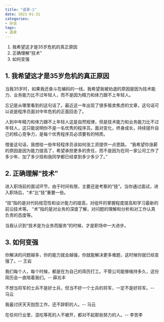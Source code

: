 ```yaml
---
title: "语录-1"
date: 2021-01-31
categories:
- 杂谈
tags:
- 语录
---
```


1. 我希望这才是35岁危机的真正原因
2. 正确理解“技术”
3. 如何变强

<!-- more -->

## 1. 我希望这才是35岁危机的真正原因
当我35岁时，如果我还奋斗在编码的一线，我希望我被劝退的原因是因为技术能力、业务能力比不过年轻人，而不是因为精力和体力跟不上年轻人。

忘记是从哪里看到的这句话了。最近这一年出现了很多贩卖焦虑的文章，这句话可以说是程序员面对中年危机的正面回击了。

人到中年精力和体力跟不上年轻人这是自然规律，但是技术能力和业务能力比不过年轻人，这只能说明你不是一名优秀的程序员。面对变化，终身成长，持续提升自己的核心竞争力，是每个优秀程序员必须要有的特质。

借鉴这句话，我想给一些年轻程序员该如何涨工资提供一点思路。
“我希望你涨薪的原因是因为能力提高了，希望承担更多的责任，而不是因为在同一家公司工作了多少年、加了多少班和我同学都已经拿到多少多少了。”

## 2. 正确理解“技术”
进入职场前的面试环节，由于时间有限，主要还是考察的“技”。当你通过面试，进入职场后，“术”比“技”重要一些。

“技”指的是对代码规范性和设计能力的提高，对组件的掌握程度提高和学习最新的前沿技术等。
“术”指的是对业务的深度了解，对问题的理解和分析和对工作认真负责的态度等。

当我认识到“技术是为业务而服务”的时候，才是职场中一大进步。

## 3. 如何变强
你解决的问题越多，你的能力就会越强，你就能解决更多难题，这时候你就已经变强了。-- 王岩

我们每个人，每个时候，都是在为自己的简历打工。不管公司能够维持多久，这份简历会一直陪着我们。-- 薛兆丰

不想当将军的士兵不是好士兵，但当不好一个士兵的将军，一定不是好将军。-- 马云

我最讨厌天天抱怨工作，还不辞职的人。-- 马云

在任何行业里，混吃等死的人不被开，都对不起那些努力的人。-- 李苦李